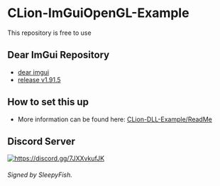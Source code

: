 # CLion-ImGuiOpenGL-Example
This repository is free to use

## Dear ImGui Repository
- [dear imgui](https://github.com/ocornut/imgui/)
- [release v1.91.5](https://github.com/ocornut/imgui/releases/tag/v1.91.5)

## How to set this up
- More information can be found here: [CLion-DLL-Example/ReadMe](https://github.com/SleepyFish-YT/CLion-DLL-Example/blob/main/README.MD)

## Discord Server
<a href="https://discord.gg/7JXXvkufJK"><img src="https://invidget.switchblade.xyz/7JXXvkufJK" alt="https://discord.gg/7JXXvkufJK"/></a>

###### Signed by SleepyFish.
